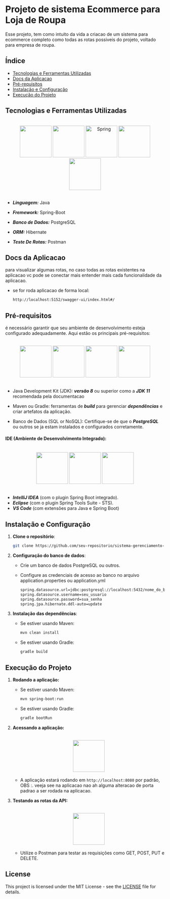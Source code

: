 # Projeto de sistema Ecommerce para Loja de Roupa

Esse projeto, tem como intuito da vida a criacao de um sistema para ecommerce completo como todas as rotas possiveis do projeto, voltado para empresa de roupa.

## Índice

- [Tecnologias e Ferramentas Utilizadas](#tecnologias-e-ferramentas-utilizadas)
- [Docs da Aplicacao](#Docs-da-Aplicacao)
- [Pré-requisitos](#pré-requisitos)
- [Instalação e Configuração](#instalação-e-configuração)
- [Execução do Projeto](#execução-do-projeto)

## Tecnologias e Ferramentas Utilizadas

<br>
<div style="display: inline_block" align="center">

<img width="100" src="https://skillicons.dev/icons?i=java">
<img width="100" src="https://skillicons.dev/icons?i=spring">
<img width="100" alt="Spring" width="120" src="https://skillicons.dev/icons?i=hibernate">
<img width="100" src="https://skillicons.dev/icons?i=postgres">
<img width="100" src="https://skillicons.dev/icons?i=postman">

</div>
<br>

- ***Linguagem:*** Java

- ***Fremework:*** Spring-Boot 

- ***Banco de Dados:*** PostgreSQL 

- ***ORM:*** Hibernate

- ***Teste De Rotas:*** Postman 

## Docs da Aplicacao 

para visualizar algumas rotas, no caso todas as rotas existentes na aplicacao vc pode se conectar mais entender mais cada funcionalidade da aplicacao.

- se for roda aplicacao de forma local:

    ```bash
    http://localhost:5152/swagger-ui/index.html#/
    ```

## Pré-requisitos

é necessário garantir que seu ambiente de desenvolvimento esteja configurado adequadamente. Aqui estão os principais pré-requisitos:

<br>
<div style="display: inline_block" align="center">

<img width="100" src="https://skillicons.dev/icons?i=java">
<img width="100" src="https://skillicons.dev/icons?i=maven">
<img width="100" src="https://skillicons.dev/icons?i=gradle">
<img width="100" src="https://skillicons.dev/icons?i=mysql">

</div>
<br>

- Java Development Kit (JDK): ***versão 8*** ou superior como a ***JDK 11*** recomendada pela documentacao

- Maven ou Gradle: ferramentas de ***build*** para gerenciar ***dependências*** e criar artefatos da aplicação.

- Banco de Dados (SQL or NoSQL): Certifique-se de que o ***PostgreSQL*** ou outros se ja estam instalados e configurados corretamente.

#### IDE (Ambiente de Desenvolvimento Integrado):

<br>
<div style="display: inline_block" align="center">

<img width="100" src="https://skillicons.dev/icons?i=vscode">
<img width="100" src="https://skillicons.dev/icons?i=eclipse">
<img width="100" src="https://skillicons.dev/icons?i=idea">

</div>
<br>

 - ***IntelliJ IDEA*** (com o plugin Spring Boot integrado).
 - ***Eclipse*** (com o plugin Spring Tools Suite - STS).
 - ***VS Code*** (com extensões para Java e Spring Boot)


## Instalação e Configuração

1. **Clone o repositório**:
    ```bash
    git clone https://github.com/seu-repositorio/sistema-gerenciamento-escola.git
    ```
2. **Configuração do banco de dados**:

    - Crie um banco de dados PostgreSQL ou outros.
    - Configure as credenciais de acesso ao banco no arquivo application.properties ou application.yml

        ```bash
        spring.datasource.url=jdbc:postgresql://localhost:5432/nome_do_banco
        spring.datasource.username=seu_usuario
        spring.datasource.password=sua_senha
        spring.jpa.hibernate.ddl-auto=update
        ```

3. **Instalação das dependências**:

    - Se estiver usando Maven:

        ```bash
        mvn clean install
        ```

    - Se estiver usando Gradle:

        ```bash
        gradle build
        ```

## Execução do Projeto

1. **Rodando a aplicação:**

    - Se estiver usando Maven:

        ```bash
        mvn spring-boot:run
        ```

    - Se estiver usando Gradle:

        ```bash
        gradle bootRun
        ```

2. **Acessando a aplicação:**

    <br>
    <div style="display: inline_block" align="center">

    <img width="100" src="https://cdn.jsdelivr.net/gh/devicons/devicon@latest/icons/chrome/chrome-original.svg" />

    </div>
    <br>

    - A aplicação estará rodando em ```http://localhost:8080``` por padrão, OBS :. veeja see na aplicacao nao ah alguma alteracao de porta padrao a ser rodada na aplicacao.

3. **Testando as rotas da API:**

    <br>
    <div style="display: inline_block" align="center">

    <img width="100" src="https://skillicons.dev/icons?i=postman">

    </div>
    <br>

    - Utilize o Postman para testar as requisições como GET, POST, PUT e DELETE.

## License

This project is licensed under the MIT License - see the [LICENSE](./LICENSE) file for details.

